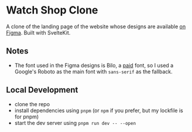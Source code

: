 # Watch Shop Clone
A clone of the landing page of the website whose designs are available [on Figma](https://www.figma.com/file/n9mXnXnj9gwp17dAv4SZsl/Watch-Shop-London-UI?node-id=0%3A1). Built with SvelteKit.

## Notes
- The font used in the Figma designs is Bilo, a [paid](https://fonts.adobe.com/fonts/bilo) font, so I used a Google's Roboto as the main font with `sans-serif` as the fallback.

## Local Development
- clone the repo
- install dependencies using `pnpm` (or `npm` if you prefer, but my lockfile is for pnpm)
- start the dev server using `pnpm run dev -- --open`
